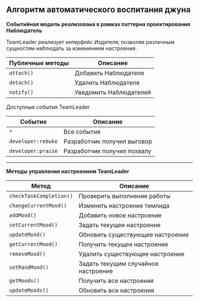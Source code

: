## Алгоритм автоматического воспитания джуна

**Событийная модель реализована в рамках паттерна проектирования Наблюдатель**


TeamLeader реализует интерфейс Издателя, позволяя различным сущностям наблюдать за изменением настроения.

| Публичные методы | Описание |
| ------------- | ----------------------------- |
| `attach()` | Добавить Наблюдателя |
| `detach()` | Удалить Наблюдателя |
| `notify()` | Уведомить Наблюдателей |


Доступные события TeamLeader

| Событие | Описание |
| ------------- | ----------------------------- |
| `*` | Все события |
| `developer:rebuke` | Разработчик получил выговор |
| `developer:praise` | Разработчик получил похвалу |


------------


**Методы управления настроением TeamLeader**

| Метод | Описание |
| ------------- | ----------------------------- |
| `checkTaskCompletion()` | Проверить выполнение работы |
| `changeCurrentMood()` | Изменить настроение тимлида |
| `addMood()` | Добавить новое настроение |
| `setCurrentMood()` | Задать текущее настроение |
| `updateMood()` | Обновить существующее настроение |
| `getCurrentMood()` | Получить текущее настроение |
| `removeMood()` | Удалить существующее настроение |
| `setRandMood()` | Задать текущим случайное настроение |
| `getMoods()` | Получить все настроения |
| `updateMoods()` | Обновить все настроения |